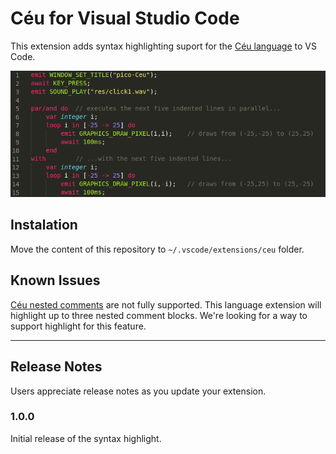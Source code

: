 # Céu for Visual Studio Code

This extension adds syntax highlighting suport for the [Céu language](http://ceu-lang.org) to VS Code.

![syntax highlighting](image.png)

## Instalation
Move the content of this repository to ```~/.vscode/extensions/ceu``` folder.

## Known Issues

[Céu nested comments](https://ceu-lang.github.io/ceu/out/manual/v0.30/lexical_rules/comments/) are not fully supported. This language extension will highlight up to three nested comment blocks. We're looking for a way to support highlight for this feature.

-----------------------------------------------------------------------------------------------------------

## Release Notes

Users appreciate release notes as you update your extension.

### 1.0.0

Initial release of the syntax highlight.